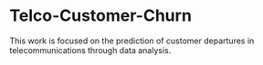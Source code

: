 # Telco-Customer-Churn
This work is focused on the prediction of customer departures in telecommunications through data analysis.
